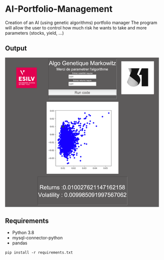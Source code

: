 # AI-Portfolio-Management

Creation of an AI (using genetic algorithms) portfolio manager
The program will allow the user to control how much risk he wants to take and more parameters (stocks, yield, ...)

## Output

![Output with MPO graph](https://github.com/AntoineMf/AI-Portfolio-Management/blob/e9e02ab59d1697bd5fe9482aaa5336a49274f4d4/Data/output.PNG)

## Requirements
* Python 3.8
* mysql-connector-python
* pandas

```shell
pip install -r requirements.txt
```
